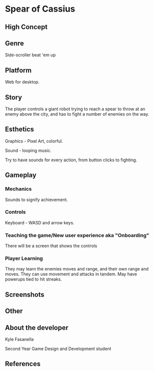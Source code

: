 # Spear of Cassius

## High Concept


## Genre
Side-scroller beat 'em up

## Platform
Web for desktop.

## Story
The player controls a giant robot trying to reach a spear to throw at an enemy above the city, and has to fight a number of enemies on the way. 

## Esthetics
Graphics - Pixel Art, colorful.

Sound - looping music.

Try to have sounds for every action, from button clicks to fighting.

## Gameplay
### Mechanics
Sounds to signify achievement.


### Controls
Keyboard - WASD and arrow keys.

### Teaching the game/New user experience aka "Onboarding"
There will be a screen that shows the controls
 
### Player Learning
They may learn the enemies moves and range, and their own range and moves. They can use movement and attacks in tandem. May have powerups tied to hit streaks.

## Screenshots


## Other


## About the developer
Kyle Fasanella

Second Year Game Design and Development student



## References

